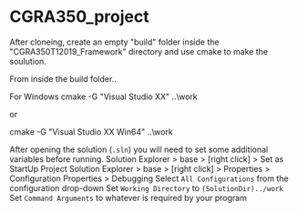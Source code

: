 # CGRA350_project

After cloneing, create an empty "build" folder inside the "CGRA350T12019_Framework" directory and use cmake to make the soulution.

From inside the build folder..

For Windows
cmake -G "Visual Studio XX" ..\work

or

cmake -G "Visual Studio XX Win64" ..\work


After opening the solution (`.sln`) you will need to set some additional variables before running.
Solution Explorer > base > [right click] > Set as StartUp Project
Solution Explorer > base > [right click] > Properties > Configuration Properties > Debugging
Select `All Configurations` from the configuration drop-down
Set `Working Directory` to `(SolutionDir)../work`
Set `Command Arguments` to whatever is required by your program
